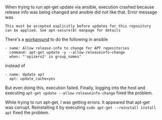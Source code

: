 When trying to run apt-get update via ansible, execution crashed because release info was being changed and ansible did not like that. 
Error message was
```
This must be accepted explicitly before updates for this repository can be applied. See apt-secure(8) manpage for details
```
There's a [workaround](https://github.com/ansible/ansible/issues/48352#issuecomment-808686091) to do the following in ansible
```
- name: Allow release-info to change for APT repositories
  command: apt-get update -y --allow-releaseinfo-change
  when: "'opizero2' in group_names"
```
instead of
```
- name: Update apt
  apt: update_cache=yes
```
But even doing this, execution failed. Finally, logging into the host and executing ```apt-get update --allow-releaseinfo-change``` fixed the problem.


While trying to run apt-get, I was getting errors. It appeared that apt-get was corrupt. Reinstalling it by executing ```sudo apt-get --reinstall install apt``` fixed the problem.
